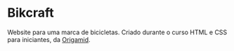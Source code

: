 # Bikcraft

Website para uma marca de bicicletas. Criado durante o curso HTML e CSS para iniciantes, da [Origamid](https://origamid.com).